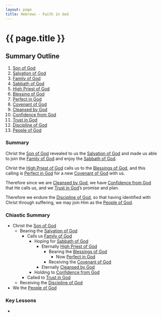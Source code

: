 ```yaml
--- 
layout: page 
title: Hebrews - Faith in God
---
```


# {{ page.title }}

## Summary Outline

1. [ Son of God ](https://docs.google.com/document/d/1c51oOT5fdAZW3Qo77qjEot-elb9eTfyzRYECo0IyCxI/edit?usp=sharing)
2. [ Salvation of God ](https://docs.google.com/document/d/1kituPm1Eia723IFShriyuFe-eR-5P3TepgB4C1-WuMY/edit?usp=sharing)
3. [ Family of God ](https://docs.google.com/document/d/1f91TOvPJXnykaU2wCSxm8uHHm9etctsWCrmxDKK9jDw/edit?usp=sharing)
4. [ Sabbath of God ](https://docs.google.com/document/d/1IyyqlM_bFgztgSFqHI9Ara7sxXIE0WF9dienmYlPa0Q/edit?usp=sharing)
5. [ High Priest of God ](https://docs.google.com/document/d/10QMgnNIsza9FxtJZoL3irsAKLEp091rO82Z8raTUpcg/edit?usp=sharing)
6. [ Blessing of God ](https://docs.google.com/document/d/14ldmVulM7mCaQmBgD2mCK1BrTjOS5sz1eXSYM2xdqEc/edit?usp=sharing)
7. [ Perfect in God ](https://docs.google.com/document/d/1L0myPRfiLSYk69FEmwtzV_lDQkdmSHxej7c8qt284-w/edit?usp=sharing)
8. [ Covenant of God ](https://docs.google.com/document/d/1ZI4pkzDhSNzF-qgM9cav7CgzOCaeav20SPh9l_VJLJI/edit?usp=sharing)
9.  [ Cleansed by God ](https://docs.google.com/document/d/1maKcPRDUXCTM8G2sWHyyasqiJ_iIyLtYYL9heCB2-OM/edit?usp=sharing)
10. [ Confidence from God ](https://docs.google.com/document/d/1lLXMJHq0vPVjMDTrAVgMY9hlT4FAsTgcCeqBhn99yc4/edit?usp=sharing)
11. [ Trust in God ](https://docs.google.com/document/d/19imBcFZVaUpWcYy9ItNMLlCjB51tzATapZ-zJj2IisM/edit?usp=sharing)
12. [ Discipline of God ](https://docs.google.com/document/d/1y7yiE2e364d84jP9v6iFWTrts-LxG8z9EKaOgU9XUNY/edit?usp=sharing)
13. [ People of God ](https://docs.google.com/document/d/1fI9p9bAXxteWhA5W7oMebO_q-xRe7zkpCPwEsb9AmtM/edit?usp=sharing)

### Summary
Christ the [Son of God](https://docs.google.com/document/d/1c51oOT5fdAZW3Qo77qjEot-elb9eTfyzRYECo0IyCxI/edit?usp=sharing) revealed to us the [Salvation of God](https://docs.google.com/document/d/1kituPm1Eia723IFShriyuFe-eR-5P3TepgB4C1-WuMY/edit?usp=sharing) and made us able to join the [Family of God](https://docs.google.com/document/d/1f91TOvPJXnykaU2wCSxm8uHHm9etctsWCrmxDKK9jDw/edit?usp=sharing) and enjoy the [Sabbath of God](https://docs.google.com/document/d/1IyyqlM_bFgztgSFqHI9Ara7sxXIE0WF9dienmYlPa0Q/edit?usp=sharing). 

Christ the [High Priest of God](https://docs.google.com/document/d/10QMgnNIsza9FxtJZoL3irsAKLEp091rO82Z8raTUpcg/edit?usp=sharing) calls us to the [Blessings of God](https://docs.google.com/document/d/14ldmVulM7mCaQmBgD2mCK1BrTjOS5sz1eXSYM2xdqEc/edit?usp=sharing), and this calling is [Perfect in God](https://docs.google.com/document/d/1L0myPRfiLSYk69FEmwtzV_lDQkdmSHxej7c8qt284-w/edit?usp=sharing) for a new [Covenant of God](https://docs.google.com/document/d/1ZI4pkzDhSNzF-qgM9cav7CgzOCaeav20SPh9l_VJLJI/edit?usp=sharing) with us. 

Therefore since we are [Cleansed by God](https://docs.google.com/document/d/1maKcPRDUXCTM8G2sWHyyasqiJ_iIyLtYYL9heCB2-OM/edit?usp=sharing), we have [Confidence from God](https://docs.google.com/document/d/1lLXMJHq0vPVjMDTrAVgMY9hlT4FAsTgcCeqBhn99yc4/edit?usp=sharing) that He calls us, and we [Trust in God](https://docs.google.com/document/d/19imBcFZVaUpWcYy9ItNMLlCjB51tzATapZ-zJj2IisM/edit?usp=sharing)’s promise and plan. 

Therefore we endure the [Discipline of God](https://docs.google.com/document/d/1y7yiE2e364d84jP9v6iFWTrts-LxG8z9EKaOgU9XUNY/edit?usp=sharing), so that having identified with Christ through suffering, we may join Him as the [People of God](https://docs.google.com/document/d/1fI9p9bAXxteWhA5W7oMebO_q-xRe7zkpCPwEsb9AmtM/edit?usp=sharing). 

### Chiastic Summary
- Christ the [Son of God](https://docs.google.com/document/d/1c51oOT5fdAZW3Qo77qjEot-elb9eTfyzRYECo0IyCxI/edit?usp=sharing)
  - Bearing the [Salvation of God](https://docs.google.com/document/d/1kituPm1Eia723IFShriyuFe-eR-5P3TepgB4C1-WuMY/edit?usp=sharing)
    - Calls us [Family of God](https://docs.google.com/document/d/1f91TOvPJXnykaU2wCSxm8uHHm9etctsWCrmxDKK9jDw/edit?usp=sharing)
      - Hoping for [Sabbath of God](https://docs.google.com/document/d/1IyyqlM_bFgztgSFqHI9Ara7sxXIE0WF9dienmYlPa0Q/edit?usp=sharing)
        - Eternally [High Priest of God](https://docs.google.com/document/d/10QMgnNIsza9FxtJZoL3irsAKLEp091rO82Z8raTUpcg/edit?usp=sharing)
          - Bearing the [Blessings of God](https://docs.google.com/document/d/14ldmVulM7mCaQmBgD2mCK1BrTjOS5sz1eXSYM2xdqEc/edit?usp=sharing)
            - Now [Perfect in God](https://docs.google.com/document/d/1L0myPRfiLSYk69FEmwtzV_lDQkdmSHxej7c8qt284-w/edit?usp=sharing)
          - Receiving the [Covenant of God](https://docs.google.com/document/d/1ZI4pkzDhSNzF-qgM9cav7CgzOCaeav20SPh9l_VJLJI/edit?usp=sharing)
        - Eternally [Cleansed by God](https://docs.google.com/document/d/1maKcPRDUXCTM8G2sWHyyasqiJ_iIyLtYYL9heCB2-OM/edit?usp=sharing)
      - Holding to [Confidence from God](https://docs.google.com/document/d/1lLXMJHq0vPVjMDTrAVgMY9hlT4FAsTgcCeqBhn99yc4/edit?usp=sharing)
    - Called to [Trust in God](https://docs.google.com/document/d/19imBcFZVaUpWcYy9ItNMLlCjB51tzATapZ-zJj2IisM/edit?usp=sharing)
  - Receiving the [Discipline of God](https://docs.google.com/document/d/1y7yiE2e364d84jP9v6iFWTrts-LxG8z9EKaOgU9XUNY/edit?usp=sharing)
- We the [People of God](https://docs.google.com/document/d/1fI9p9bAXxteWhA5W7oMebO_q-xRe7zkpCPwEsb9AmtM/edit?usp=sharing)

### Key Lessons
- 